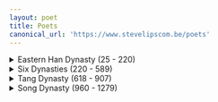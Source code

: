 ```yaml
---
layout: poet
title: Poets
canonical_url: 'https://www.stevelipscom.be/poets'
---
```

<details>
<summary>Eastern Han Dynasty (25 - 220)</summary>
<a href="/poets/cao-cao-曹操">Cao Cao 曹操</a> (155 - 220)
</details>

<details>
<summary>Six Dynasties (220 - 589)</summary>
<a href="/poets/tao-yuanming-陶淵明">Tao Yuanming 陶淵明</a> (365 - 427)<br>
<a href="/poets/xie-lingyun-謝靈運">Xie Lingyun 謝靈運</a> (385 - 483)
</details>

<details>
<summary>Tang Dynasty (618 - 907)</summary>
<a href="/poets/du-fu-杜甫">Du Fu 杜甫</a> (712 – 770)<br>
<a href="/poets/li-bai-李白">Li Bai 李白</a> (701 - 762)<br>
<a href="/poets/meng-haoran-孟浩然">Meng Haoran 孟浩然</a> (689 - 740)<br>
<a href="/poets/wang-wei-王維">Wang Wei 王維</a> (699 - 759)
</details>

<details>
<summary>Song Dynasty (960 - 1279)</summary>
<a href="/poets/su-shi-蘇軾">Su Shi 蘇軾</a> (1037 - 1101)
</details>